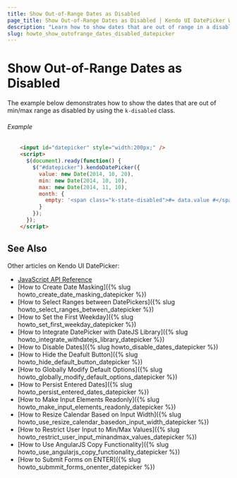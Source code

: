 ```yaml
---
title: Show Out-of-Range Dates as Disabled
page_title: Show Out-of-Range Dates as Disabled | Kendo UI DatePicker Widget
description: "Learn how to show dates that are out of range in a disabled style in the Kendo UI datePicker widget."
slug: howto_show_outofrange_dates_disabled_datepicker
---
```


# Show Out-of-Range Dates as Disabled

The example below demonstrates how to show the dates that are out of min/max range as disabled by using the `k-disabled` class.

###### Example

```html
    <input id="datepicker" style="width:200px;" />
    <script>
      $(document).ready(function() {
        $("#datepicker").kendoDatePicker({
          value: new Date(2014, 10, 20),
          min: new Date(2014, 10, 10),
          max: new Date(2014, 11, 10),
          month: {
            empty: '<span class="k-state-disabled">#= data.value #</span>'
          }
        });
      });
    </script>
```

## See Also

Other articles on Kendo UI DatePicker:

* [JavaScript API Reference](/api/javascript/ui/datepicker)
* [How to Create Date Masking]({% slug howto_create_date_masking_datepicker %})
* [How to Select Ranges between DatePickers]({% slug howto_select_ranges_between_datepicker %})
* [How to Set the First Weekday]({% slug howto_set_first_weekday_datepicker %})
* [How to Integrate DatePicker with DateJS Library]({% slug howto_integrate_withdatejs_library_datepicker %})
* [How to Disable Dates]({% slug howto_disable_dates_datepicker %})
* [How to Hide the Deafult Button]({% slug howto_hide_default_button_datepicker %})
* [How to Globally Modify Default Options]({% slug howto_globally_modify_default_options_datepicker %})
* [How to Persist Entered Dates]({% slug howto_persist_entered_dates_datepicker %})
* [How to Make Input Elements Readonly]({% slug howto_make_input_elements_readonly_datepicker %})
* [How to Resize Calendar Based on Input Width]({% slug howto_use_resize_calendar_basedon_input_width_datepicker %})
* [How to Restrict User Input to Min/Max Values]({% slug howto_restrict_user_input_minandmax_values_datepicker %})
* [How to Use AngularJS Copy Functionality]({% slug howto_use_angularjs_copy_functionality_datepicker %})
* [How to Submit Forms on ENTER]({% slug howto_submmit_forms_onenter_datepicker %})
